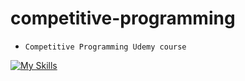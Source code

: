 # competitive-programming

* `Competitive Programming Udemy course`

[![My Skills](https://skills.thijs.gg/icons?i=python&theme=light)](https://skills.thijs.gg)
